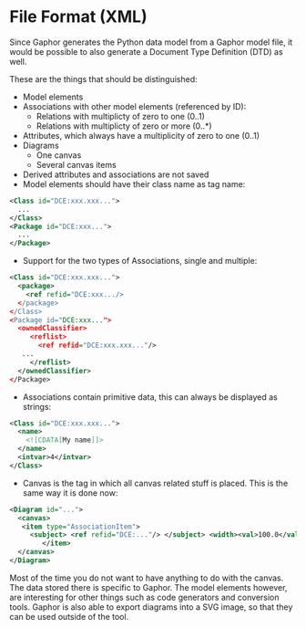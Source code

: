 # File Format (XML)

Since Gaphor generates the Python data model from a Gaphor model file, it
would be possible to also generate a Document Type Definition (DTD) as well.

These are the things that should be distinguished:
- Model elements
- Associations with other model elements (referenced by ID):
  - Relations with multiplicty of zero to one (0..1)
  - Relations with multiplicty of zero or more (0..*)
- Attributes, which always have a multiplicity of zero to one (0..1)
- Diagrams
  - One canvas
  - Several canvas items
- Derived attributes and associations are not saved
- Model elements should have their class name as tag name:

```xml
<Class id="DCE:xxx.xxx...">
  ...
</Class>
<Package id="DCE:xxx...">
  ...
</Package>
```

- Support for the two types of Associations, single and multiple:

```xml
<Class id="DCE:xxx.xxx...">
  <package>
    <ref refid="DCE:xxx.../>
  </package>
</Class>
<Package id="DCE:xxx...">
  <ownedClassifier>
     <reflist>
       <ref refid="DCE:xxx.xxx..."/>
   ...
     </reflist>
  </ownedClassifier>
</Package>
```

- Associations contain primitive data, this can always be displayed as
strings:

```xml
<Class id="DCE:xxx.xxx...">
  <name>
    <![CDATA[My name]]>
  </name>
  <intvar>4</intvar>
</Class>
```

- Canvas is the tag in which all canvas related stuff is placed. This is
the same way it is done now:

```xml
<Diagram id="...">
  <canvas>
   <item type="AssociationItem">
     <subject> <ref refid="DCE:..."/> </subject> <width><val>100.0</val></width>
        </item>
  </canvas>
</Diagram>
```

Most of the time you do not want to have anything to do with the canvas. The
data stored there is specific to Gaphor. The model elements however, are
interesting for other things such as code generators and conversion tools.
Gaphor is also able to export diagrams into a SVG image, so that they can be
used outside of the tool.

